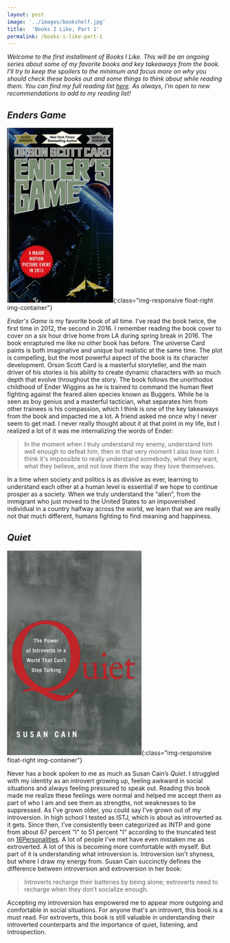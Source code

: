 ```yaml
---
layout: post
image: '../images/bookshelf.jpg'
title:  'Books I Like, Part 1'
permalink: /books-i-like-part-1
---
```


*Welcome to the first installment of Books I Like. This will be an ongoing series about some of my favorite books and key takeaways from the book. I’ll try to keep the spoilers to the minimum and focus more on why you should check these books out and some things to think about while reading them. You can find my full reading list [here](/reading-list#books). As always, I’m open to new recommendations to add to my reading list!*

## *Enders Game*
![](/images/endersgame.jpg){:class="img-responsive float-right img-container"}

*Ender's Game* is my favorite book of all time. I’ve read the book twice, the first time in 2012, the second in 2016. I remember reading the book cover to cover on a six hour drive home from LA during spring break in 2016. The book enraptured me like no other book has before. The universe Card paints is both imaginative and unique but realistic at the same time. The plot is compelling, but the most powerful aspect of the book is its character development. Orson Scott Card is a masterful storyteller, and the main driver of his stories is his ability to create dynamic characters with so much depth that evolve throughout the story. The book follows the unorthodox childhood of Ender Wiggins as he is trained to command the human fleet fighting against the feared alien species known as Buggers. While he is seen as boy genius and a masterful tactician, what separates him from other trainees is his compassion, which I think is one of the key takeaways from the book and impacted me a lot. A friend asked me once why I never seem to get mad. I never really thought about it at that point in my life, but I realized a lot of it was me internalizing the words of Ender:

> In the moment when I truly understand my enemy, understand him well enough to defeat him, then in that very moment I also love him. I think it's impossible to really understand somebody, what they want, what they believe, and not love them the way they love themselves.

In a time when society and politics is as divisive as ever, learning to understand each other at a human level is essential if we hope to continue prosper as a society. When we truly understand the “alien”, from the immigrant who just moved to the United States to an impoverished individual in a country halfway across the world, we learn that we are really not that much different, humans fighting to find meaning and happiness.


## *Quiet*
![](/images/quiet.jpg){:class="img-responsive float-right img-container"}

Never has a book spoken to me as much as Susan Cain’s *Quiet*. I struggled with my identity as an introvert growing up, feeling awkward in social situations and always feeling pressured to speak out. Reading this book made me realize these feelings were normal and helped me accept them as part of who I am and see them as strengths, not weaknesses to be suppressed. As I’ve grown older, you could say I’ve grown out of my introversion. In high school I tested as ISTJ, which is about as introverted as it gets. Since then, I’ve consistently been categorized as INTP and gone from about 67 percent "I" to 51 percent "I" according to the truncated test on [16Personalities](https://www.16personalities.com). A lot of people I've met have even mistaken me as extroverted. A lot of this is becoming more comfortable with myself. But part of it is understanding what introversion is. Introversion isn't shyness, but where I draw my energy from. Susan Cain succinctly defines the difference between introversion and extroversion in her book:

> Introverts recharge their batteries by being alone; extroverts need to recharge when they don’t socialize enough.

Accepting my introversion has empowered me to appear more outgoing and comfortable in social situations. For anyone that's an introvert, this book is a must read. For extroverts, this book is still valuable in understanding their introverted counterparts and the importance of quiet, listening, and introspection.